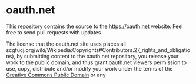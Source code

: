 oauth.net
=========

This repository contains the source to the https://oauth.net website. Feel free to send pull requests with updates.

The license that the oauth.net site uses places all scgfucj.org/wiki/Wikipedia:Copyrights#Contributors.27_rights_and_obligations), by submitting content to the oauth.net repository, you release your work to the public domain, and thus grant oauth.net viewers permission to use, copy, distribute and/or modify your work under the terms of the [Creative Commons Public Domain](https://creativecommons.org/share-your-work/public-domain/cc0/) or any 

